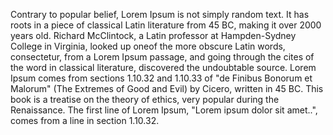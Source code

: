 Contrary to popular belief, Lorem Ipsum is not simply random text.
It has roots in a piece of classical Latin literature from 45
BC, making it over 2000 years old. Richard McClintock,
a Latin professor at Hampden-Sydney College in Virginia, looked up oneof
the more obscure Latin words, consectetur, from a Lorem Ipsum
passage, and going through the cites of the word in
classical literature, discovered the undoubtable source.
Lorem Ipsum comes from sections 1.10.32 and 1.10.33 of
"de Finibus Bonorum et Malorum" (The Extremes of Good and Evil)
by Cicero, written in 45 BC. This book is a treatise on the theory
of ethics, very popular during the Renaissance. The first line of
Lorem Ipsum, "Lorem ipsum dolor sit amet..", comes from a line
in section 1.10.32.